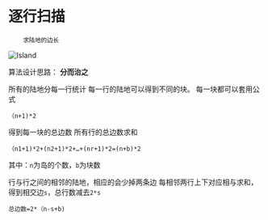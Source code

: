 逐行扫描
===
		求陆地的边长
![Island](https://leetcode.com/static/images/problemset/island.png)

算法设计思路：
		**分而治之**

所有的陆地分每一行统计
每一行的陆地可以得到不同的块。
每一块都可以套用公式

`（n+1)*2`

得到每一块的总边数
所有行的总边数求和

`（n1+1)*2+(n2+1)*2+…+(nr+1)*2=(n+b)*2`

其中：`n`为岛的个数，`b`为块数

行与行之间的相邻的陆地，相应的会少掉两条边
每相邻两行上下对应相与求和，得到相交边`s`，总行数减去`2*s`

`总边数=2*（n-s+b)`
